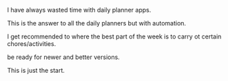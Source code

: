 I have always wasted time with daily planner apps. 

This is the answer to all the daily planners but with automation.


I get recommended to where the best part of the week is to carry ot certain chores/activities.


be ready for newer and better versions.

This is just the start.
